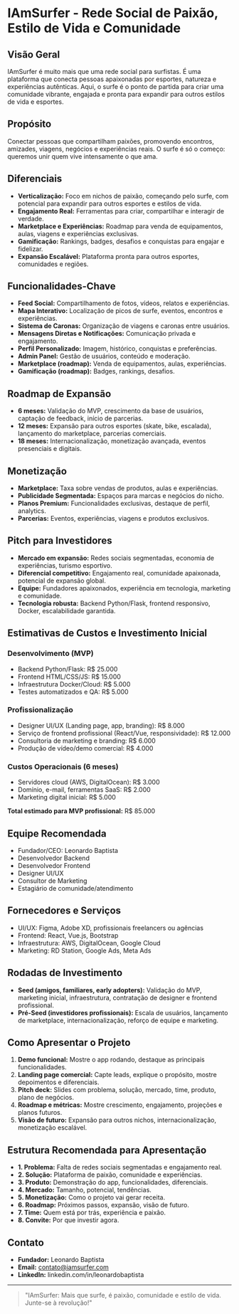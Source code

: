 # IAmSurfer - Rede Social de Paixão, Estilo de Vida e Comunidade

## Visão Geral
IAmSurfer é muito mais que uma rede social para surfistas. É uma plataforma que conecta pessoas apaixonadas por esportes, natureza e experiências autênticas. Aqui, o surfe é o ponto de partida para criar uma comunidade vibrante, engajada e pronta para expandir para outros estilos de vida e esportes.

## Propósito
Conectar pessoas que compartilham paixões, promovendo encontros, amizades, viagens, negócios e experiências reais. O surfe é só o começo: queremos unir quem vive intensamente o que ama.

## Diferenciais
- **Verticalização:** Foco em nichos de paixão, começando pelo surfe, com potencial para expandir para outros esportes e estilos de vida.
- **Engajamento Real:** Ferramentas para criar, compartilhar e interagir de verdade.
- **Marketplace e Experiências:** Roadmap para venda de equipamentos, aulas, viagens e experiências exclusivas.
- **Gamificação:** Rankings, badges, desafios e conquistas para engajar e fidelizar.
- **Expansão Escalável:** Plataforma pronta para outros esportes, comunidades e regiões.

## Funcionalidades-Chave
- **Feed Social:** Compartilhamento de fotos, vídeos, relatos e experiências.
- **Mapa Interativo:** Localização de picos de surfe, eventos, encontros e experiências.
- **Sistema de Caronas:** Organização de viagens e caronas entre usuários.
- **Mensagens Diretas e Notificações:** Comunicação privada e engajamento.
- **Perfil Personalizado:** Imagem, histórico, conquistas e preferências.
- **Admin Panel:** Gestão de usuários, conteúdo e moderação.
- **Marketplace (roadmap):** Venda de equipamentos, aulas, experiências.
- **Gamificação (roadmap):** Badges, rankings, desafios.

## Roadmap de Expansão
- **6 meses:** Validação do MVP, crescimento da base de usuários, captação de feedback, início de parcerias.
- **12 meses:** Expansão para outros esportes (skate, bike, escalada), lançamento do marketplace, parcerias comerciais.
- **18 meses:** Internacionalização, monetização avançada, eventos presenciais e digitais.

## Monetização
- **Marketplace:** Taxa sobre vendas de produtos, aulas e experiências.
- **Publicidade Segmentada:** Espaços para marcas e negócios do nicho.
- **Planos Premium:** Funcionalidades exclusivas, destaque de perfil, analytics.
- **Parcerias:** Eventos, experiências, viagens e produtos exclusivos.

## Pitch para Investidores
- **Mercado em expansão:** Redes sociais segmentadas, economia de experiências, turismo esportivo.
- **Diferencial competitivo:** Engajamento real, comunidade apaixonada, potencial de expansão global.
- **Equipe:** Fundadores apaixonados, experiência em tecnologia, marketing e comunidade.
- **Tecnologia robusta:** Backend Python/Flask, frontend responsivo, Docker, escalabilidade garantida.


## Estimativas de Custos e Investimento Inicial

### Desenvolvimento (MVP)
- Backend Python/Flask: R$ 25.000
- Frontend HTML/CSS/JS: R$ 15.000
- Infraestrutura Docker/Cloud: R$ 5.000
- Testes automatizados e QA: R$ 5.000

### Profissionalização
- Designer UI/UX (Landing page, app, branding): R$ 8.000
- Serviço de frontend profissional (React/Vue, responsividade): R$ 12.000
- Consultoria de marketing e branding: R$ 6.000
- Produção de vídeo/demo comercial: R$ 4.000

### Custos Operacionais (6 meses)
- Servidores cloud (AWS, DigitalOcean): R$ 3.000
- Domínio, e-mail, ferramentas SaaS: R$ 2.000
- Marketing digital inicial: R$ 5.000

**Total estimado para MVP profissional:** R$ 85.000

## Equipe Recomendada
- Fundador/CEO: Leonardo Baptista
- Desenvolvedor Backend
- Desenvolvedor Frontend
- Designer UI/UX
- Consultor de Marketing
- Estagiário de comunidade/atendimento

## Fornecedores e Serviços
- UI/UX: Figma, Adobe XD, profissionais freelancers ou agências
- Frontend: React, Vue.js, Bootstrap
- Infraestrutura: AWS, DigitalOcean, Google Cloud
- Marketing: RD Station, Google Ads, Meta Ads

## Rodadas de Investimento
- **Seed (amigos, familiares, early adopters):** Validação do MVP, marketing inicial, infraestrutura, contratação de designer e frontend profissional.
- **Pré-Seed (investidores profissionais):** Escala de usuários, lançamento de marketplace, internacionalização, reforço de equipe e marketing.

## Como Apresentar o Projeto
1. **Demo funcional:** Mostre o app rodando, destaque as principais funcionalidades.
2. **Landing page comercial:** Capte leads, explique o propósito, mostre depoimentos e diferenciais.
3. **Pitch deck:** Slides com problema, solução, mercado, time, produto, plano de negócios.
4. **Roadmap e métricas:** Mostre crescimento, engajamento, projeções e planos futuros.
5. **Visão de futuro:** Expansão para outros nichos, internacionalização, monetização escalável.

## Estrutura Recomendada para Apresentação
- **1. Problema:** Falta de redes sociais segmentadas e engajamento real.
- **2. Solução:** Plataforma de paixão, comunidade e experiências.
- **3. Produto:** Demonstração do app, funcionalidades, diferenciais.
- **4. Mercado:** Tamanho, potencial, tendências.
- **5. Monetização:** Como o projeto vai gerar receita.
- **6. Roadmap:** Próximos passos, expansão, visão de futuro.
- **7. Time:** Quem está por trás, experiência e paixão.
- **8. Convite:** Por que investir agora.

## Contato
- **Fundador:** Leonardo Baptista
- **Email:** contato@iamsurfer.com
- **LinkedIn:** linkedin.com/in/leonardobaptista

---

> "IAmSurfer: Mais que surfe, é paixão, comunidade e estilo de vida. Junte-se à revolução!"
